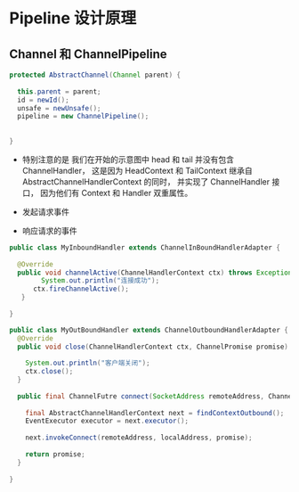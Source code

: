 # Pipeline 设计原理



## Channel 和 ChannelPipeline



```java
protected AbstractChannel(Channel parent) {
  
  this.parent = parent;
  id = newId();
  unsafe = newUnsafe();
  pipeline = new ChannelPipeline();
  
	
}
```





* 特别注意的是 我们在开始的示意图中 head 和 tail 并没有包含 ChannelHandler， 这是因为 HeadContext 和 TailContext 继承自 AbstractChannelHandlerContext 的同时， 并实现了 ChannelHandler 接口， 因为他们有 Context 和 Handler 双重属性。



* 发起请求事件
* 响应请求的事件

```java
public class MyInboundHandler extends ChannelInBoundHandlerAdapter {
  
  @Override
  public void channelActive(ChannelHandlerContext ctx) throws Exception {
	    System.out.println("连接成功");
      ctx.fireChannelActive();
   }
 
}

public class MyOutBoundHandler extends ChannelOutboundHandlerAdapter {
  @Override
  public void close(ChannelHandlerContext ctx, ChannelPromise promise) {
    
    System.out.println("客户端关闭");
    ctx.close();
  }
  
  public final ChannelFutre connect(SocketAddress remoteAddress, ChannelPormise promise) {
    
    final AbstractChannelHandlerContext next = findContextOutbound();
    EventExecutor executor = next.executor();
    
    next.invokeConnect(remoteAddress, localAddress, promise);
    
    return promise;
  }
  
}
```

